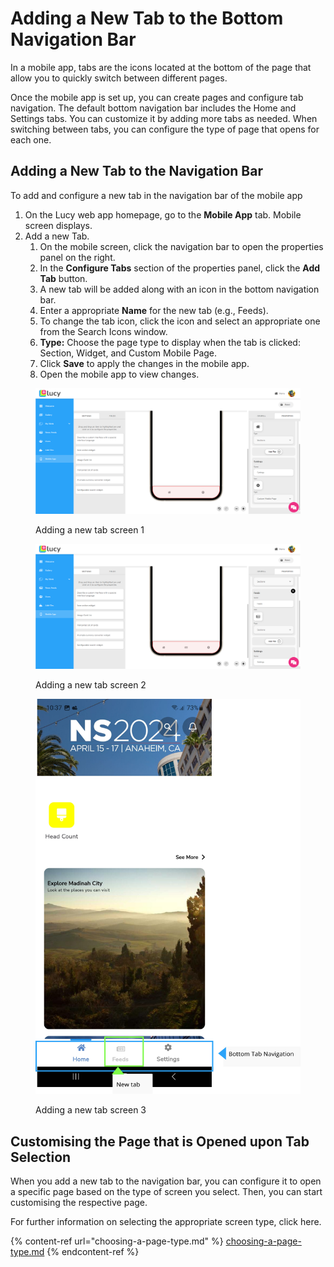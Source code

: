 # Adding a New Tab to the Bottom Navigation Bar

In a mobile app, tabs are the icons located at the bottom of the page that allow you to quickly switch between different pages.

Once the mobile app is set up, you can create pages and configure tab navigation. The default bottom navigation bar includes the Home and Settings tabs. You can customize it by adding more tabs as needed. When switching between tabs, you can configure the type of page that opens for each one.

## Adding a New Tab to the Navigation Bar

To add and configure a new tab in the navigation bar of the mobile app

1. On the Lucy web app homepage, go to the **Mobile App** tab. Mobile screen displays.
2. Add a new Tab.
   1. On the mobile screen, click the navigation bar to open the properties panel on the right.
   2. In the **Configure Tabs** section of the properties panel, click the **Add Tab** button.
   3. A new tab will be added along with an icon in the bottom navigation bar.
   4. Enter a appropriate **Name** for the new tab (e.g., Feeds).
   5. To change the tab icon, click the icon and select an appropriate one from the Search Icons window.
   6. **Type:** Choose the page type to display when the tab is clicked: Section, Widget, and Custom Mobile Page.
   7. Click **Save** to apply the changes in the mobile app.
   8. Open the mobile app to view changes.

<figure><img src="../../.gitbook/assets/image (2) (1).png" alt=""><figcaption><p>Adding a new tab screen 1</p></figcaption></figure>

<figure><img src="../../.gitbook/assets/image (1) (1) (1).png" alt=""><figcaption><p>Adding a new tab screen 2</p></figcaption></figure>

<figure><img src="../../.gitbook/assets/image (2) (1) (1).png" alt="" width="563"><figcaption><p>Adding a new tab screen 3</p></figcaption></figure>



## Customising the Page that is Opened upon Tab Selection

When you add a new tab to the navigation bar, you can configure it to open a specific page based on the type of screen you select. Then, you can start customising the respective page.

For further information on selecting the appropriate screen type, click here.

{% content-ref url="choosing-a-page-type.md" %}
[choosing-a-page-type.md](choosing-a-page-type.md)
{% endcontent-ref %}

